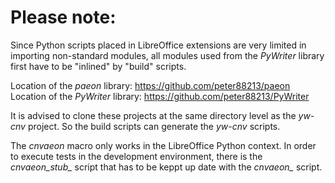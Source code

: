 # Please note:

Since Python scripts placed in LibreOffice extensions are very limited in importing non-standard modules, all modules used from the  _PyWriter_  library first have to be "inlined" by "build" scripts.

Location of the  _paeon_  library: https://github.com/peter88213/paeon
Location of the  _PyWriter_  library: https://github.com/peter88213/PyWriter

It is advised to clone these projects at the same directory level as the  *yw-cnv*  project. So the build scripts can generate the  *yw-cnv*  scripts.

The *cnvaeon* macro only works in the LibreOffice Python context. In order to execute tests in the development environment, there is the *cnvaeon_stub_* script that has to be keppt up date with the *cnvaeon_* script.